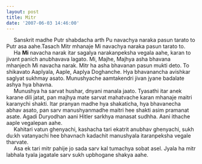 ```yaml
---
layout: post
title: Mitr
date: '2007-06-03 14:46:00'
---
```


<p>     Sanskrit madhe Putr shabdacha arth Pu navachya naraka pasun tarato to Putr asa aahe.Tasach Mitr mhanaje Mi navachya naraka pasun tarato to.<br/>     Ha <b>Mi</b> navacha narak itar sagalya narakanpeksha vegala aahe, karan to jivant panich anubhavava lagato. Mi, Majhe, Majhya asha bhavana mhanjech Mi navacha narak. Mitr ha asha bhavanan pasun mukti deto. To shikavato Aaplyala, Aaple, Aaplya Doghanche. Hya bhavanancha avishkar saglyat sukhmay asato. Munushyache aamtakendri jivan jyane badalate ashya hya bhavna.<br/>     Munushya ha sarvat hushar, dnyani manala jaato. Tyasathi itar anek karane dili jatat, pan majhya mate sarvat mahatvache karan mhanaje maitri karanychi shakti. Itar pranyan madhe hya shakaticha, hya bhavanecha abhav asato, pan sarv manushyanmadhe maitri hee shakti asim pramanat asate. Agadi Duryodhan aani Hitler sarkhya manasat sudhha. Aani ithache aaple vegalepan aahe.<br/>     Kahitari vatun ghenyachi, kashacha tari ekatrit anubhav ghenyachi, sukh du:kh vatanyachi hee bhavnach kadachit manushyala itaranpeksha vegale tharvate.<br/>     Asa ek tari mitr pahije jo sada sarv kal tumachya sobat asel. Jyala ha mitr labhala tyala jagatale sarv sukh upbhogane shakya aahe.</p><div class="blogger-post-footer"><img width="1" height="1" src="https://blogger.googleusercontent.com/tracker/5416117946427095362-5177089005832747184?l=soranthou.blogspot.com" alt=""/></div>